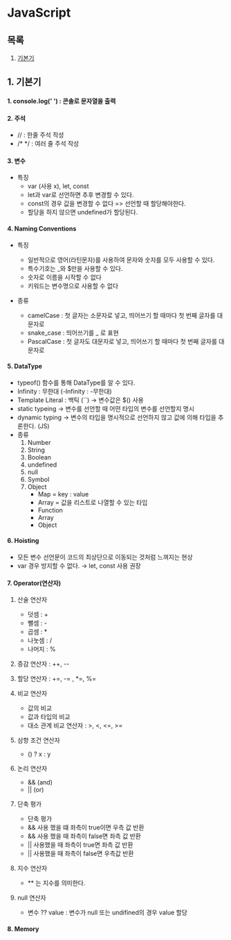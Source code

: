 # JavaScript 

## 목록
1. [기본기](#1-consolelog)




## 1. 기본기

#### 1. console.log(' ') : 콘솔로 문자열을 출력   

#### 2. 주석 
- // : 한줄 주석 작성   
- /* */ : 여러 줄 주석 작성

#### 3. 변수
- 특징
   - var (사용 x), let, const
   - let과 var로 선언하면 추후 변경할 수 있다.
   - const의 경우 값을 변경할 수 없다 => 선언할 때 할당해야한다.
   - 할당을 하지 않으면 undefined가 할당된다.   

#### 4. Naming Conventions
- 특징
  - 일반적으로 영어(라틴문자)를 사용하여 문자와 숫자를 모두 사용할 수 있다.
  - 특수기호는 _와 $만을 사용할 수 있다.
  - 숫자로 이름을 시작할 수 없다 
  - 키워드는 변수명으로 사용할 수 없다   

- 종류
     - camelCase : 첫 글자는 소문자로 넣고, 띄어쓰기 할 때마다 첫 번째 글자를 대문자로
     - snake_case : 띄어쓰기를 _ 로 표현
     - PascalCase : 첫 글자도 대문자로 넣고, 띄어쓰기 할 때마다 첫 번째 글자를 대문자로

#### 5. DataType 
- typeof() 함수를 통해 DataType를 알 수 있다.
- Infinity : 무한대 (-Infinity : -무한대)
- Template Literal : 백틱 (``) &rarr; 변수값은 $() 사용
- static typeing -> 변수를 선언할 때 어떤 타입의 변수를 선언할지 명시
- dynamic typing -> 변수의 타입을 명시적으로 선언하지 않고 값에 의해 타입을 추론한다. (JS)
- 종류
  1) Number
  2) String
  3) Boolean
  4) undefined
  5) null
  6) Symbol
  7) Object
     - Map = key : value 
     - Array = 값을 리스트로 나열할 수 있는 타입
     - Function
     - Array
     - Object

#### 6. Hoisting
- 모든 변수 선언문이 코드의 최상단으로 이동되는 것처럼 느껴지는 현상
- var 경우 방지할 수 없다. &rarr; let, const 사용 권장

#### 7. Operator(연산자)
1. 산술 연산자
   - 덧셈 : +
   - 뺄셈 : -
   - 곱셈 : *
   - 나눗셈 : /
   - 나머지 : %   


2. 증감 연산자 : ++,  --   


3. 할당 연산자 : +=, -= , *=, %=   


4. 비교 연산자 
   - 값의 비교
   - 값과 타입의 비교
   - 대소 관계 비교 연산자 : >, <, <=, >=
   

5. 삼항 조건 연산자 
   - () ? x : y
   

6. 논리 연산자
   - && (and)
   - || (or)


7. 단축 평가
   * 단축 평가
   *  && 사용 했을 떄 좌측이 true이면 우측 값 반환
   *  && 사용 했을 때 좌측이 false면 좌측 값 반환
   *  || 사용했을 때 좌측이 true면 좌측 값 반환
   *  || 사용했을 때 좌측이 false면 우측값 반환


8. 지수 연산자
    - ** 는 지수를 의미한다.


9. null 연산자
   - 변수 ?? value : 변수가 null 또는 undifined의 경우 value 할당



#### 8. Memory

